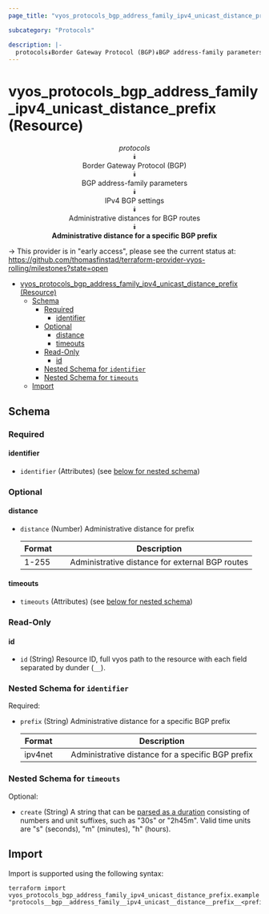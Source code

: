 ```yaml
---
page_title: "vyos_protocols_bgp_address_family_ipv4_unicast_distance_prefix Resource - vyos"

subcategory: "Protocols"

description: |-
  protocols⯯Border Gateway Protocol (BGP)⯯BGP address-family parameters⯯IPv4 BGP settings⯯Administrative distances for BGP routes⯯Administrative distance for a specific BGP prefix
---
```


# vyos_protocols_bgp_address_family_ipv4_unicast_distance_prefix (Resource)
<center>

*protocols*  
⯯  
Border Gateway Protocol (BGP)  
⯯  
BGP address-family parameters  
⯯  
IPv4 BGP settings  
⯯  
Administrative distances for BGP routes  
⯯  
**Administrative distance for a specific BGP prefix**


</center>

-> This provider is in "early access", please see the current status at: https://github.com/thomasfinstad/terraform-provider-vyos-rolling/milestones?state=open

<!--TOC-->

- [vyos_protocols_bgp_address_family_ipv4_unicast_distance_prefix (Resource)](#vyos_protocols_bgp_address_family_ipv4_unicast_distance_prefix-resource)
  - [Schema](#schema)
    - [Required](#required)
      - [identifier](#identifier)
    - [Optional](#optional)
      - [distance](#distance)
      - [timeouts](#timeouts)
    - [Read-Only](#read-only)
      - [id](#id)
    - [Nested Schema for `identifier`](#nested-schema-for-identifier)
    - [Nested Schema for `timeouts`](#nested-schema-for-timeouts)
  - [Import](#import)

<!--TOC-->

<!-- schema generated by tfplugindocs -->
## Schema

### Required

#### identifier
- `identifier` (Attributes) (see [below for nested schema](#nestedatt--identifier))

### Optional

#### distance
- `distance` (Number) Administrative distance for prefix

    |  Format  &emsp;|  Description                                      |
    |----------|---------------------------------------------------|
    |  1-255   &emsp;|  Administrative distance for external BGP routes  |
#### timeouts
- `timeouts` (Attributes) (see [below for nested schema](#nestedatt--timeouts))

### Read-Only

#### id
- `id` (String) Resource ID, full vyos path to the resource with each field separated by dunder (`__`).

<a id="nestedatt--identifier"></a>
### Nested Schema for `identifier`

Required:

- `prefix` (String) Administrative distance for a specific BGP prefix

    |  Format   &emsp;|  Description                                        |
    |-----------|-----------------------------------------------------|
    |  ipv4net  &emsp;|  Administrative distance for a specific BGP prefix  |


<a id="nestedatt--timeouts"></a>
### Nested Schema for `timeouts`

Optional:

- `create` (String) A string that can be [parsed as a duration](https://pkg.go.dev/time#ParseDuration) consisting of numbers and unit suffixes, such as &#34;30s&#34; or &#34;2h45m&#34;. Valid time units are &#34;s&#34; (seconds), &#34;m&#34; (minutes), &#34;h&#34; (hours).

## Import

Import is supported using the following syntax:

```shell
terraform import vyos_protocols_bgp_address_family_ipv4_unicast_distance_prefix.example "protocols__bgp__address_family__ipv4_unicast__distance__prefix__<prefix>"
```
